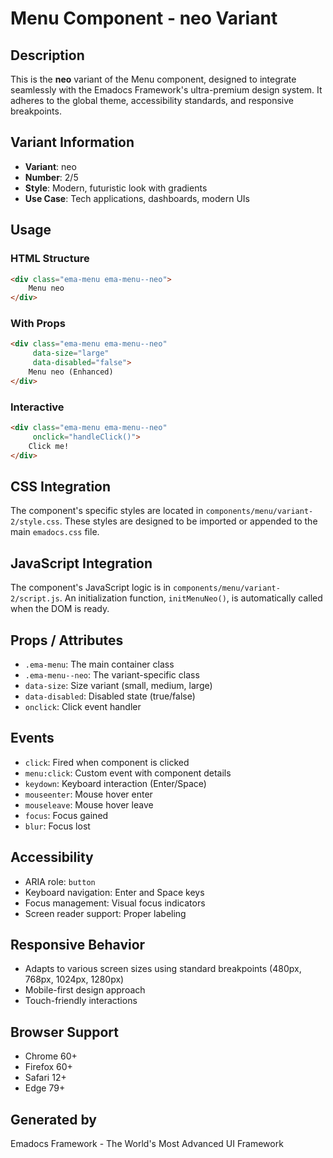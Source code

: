 # Menu Component - neo Variant

## Description
This is the **neo** variant of the Menu component, designed to integrate seamlessly with the Emadocs Framework's ultra-premium design system. It adheres to the global theme, accessibility standards, and responsive breakpoints.

## Variant Information
- **Variant**: neo
- **Number**: 2/5
- **Style**: Modern, futuristic look with gradients
- **Use Case**: Tech applications, dashboards, modern UIs

## Usage

### HTML Structure
```html
<div class="ema-menu ema-menu--neo">
    Menu neo
</div>
```

### With Props
```html
<div class="ema-menu ema-menu--neo" 
     data-size="large" 
     data-disabled="false">
    Menu neo (Enhanced)
</div>
```

### Interactive
```html
<div class="ema-menu ema-menu--neo" 
     onclick="handleClick()">
    Click me!
</div>
```

## CSS Integration
The component's specific styles are located in `components/menu/variant-2/style.css`. These styles are designed to be imported or appended to the main `emadocs.css` file.

## JavaScript Integration
The component's JavaScript logic is in `components/menu/variant-2/script.js`. An initialization function, `initMenuNeo()`, is automatically called when the DOM is ready.

## Props / Attributes
- `.ema-menu`: The main container class
- `.ema-menu--neo`: The variant-specific class
- `data-size`: Size variant (small, medium, large)
- `data-disabled`: Disabled state (true/false)
- `onclick`: Click event handler

## Events
- `click`: Fired when component is clicked
- `menu:click`: Custom event with component details
- `keydown`: Keyboard interaction (Enter/Space)
- `mouseenter`: Mouse hover enter
- `mouseleave`: Mouse hover leave
- `focus`: Focus gained
- `blur`: Focus lost

## Accessibility
- ARIA role: `button`
- Keyboard navigation: Enter and Space keys
- Focus management: Visual focus indicators
- Screen reader support: Proper labeling

## Responsive Behavior
- Adapts to various screen sizes using standard breakpoints (480px, 768px, 1024px, 1280px)
- Mobile-first design approach
- Touch-friendly interactions

## Browser Support
- Chrome 60+
- Firefox 60+
- Safari 12+
- Edge 79+

## Generated by
Emadocs Framework - The World's Most Advanced UI Framework
